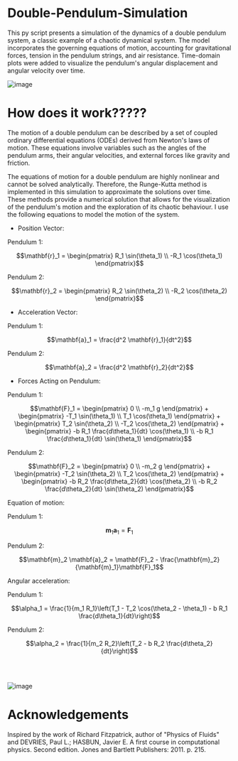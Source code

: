# Double-Pendulum-Simulation

This py script presents a simulation of the dynamics of a double pendulum system, a classic example of a chaotic dynamical system. The model incorporates the governing equations of motion, accounting for gravitational forces, tension in the pendulum strings, and air resistance. Time-domain plots were added to visualize the pendulum's angular displacement and angular velocity over time.

![image](https://github.com/user-attachments/assets/2aad7606-b94a-4216-86a4-0ff245c3267f)


# How does it work?????

The motion of a double pendulum can be described by a set of coupled ordinary differential equations (ODEs) derived from Newton's laws of motion. These equations involve variables such as the angles of the pendulum arms, their angular velocities, and external forces like gravity and friction.

The equations of motion for a double pendulum are highly nonlinear and cannot be solved analytically. Therefore, the Runge-Kutta method is implemented in this simulation to approximate the solutions over time. These methods provide a numerical solution that allows for the visualization of the pendulum's motion and the exploration of its chaotic behaviour. I use the following equations to model the motion of the system.

- Position Vector:

Pendulum 1:
```math
\mathbf{r}_1 = \begin{pmatrix} R_1 \sin(\theta_1) \\ -R_1 \cos(\theta_1) \end{pmatrix}
```
Pendulum 2:
```math
\mathbf{r}_2 = \begin{pmatrix} R_2 \sin(\theta_2) \\ -R_2 \cos(\theta_2) \end{pmatrix}
```

- Acceleration Vector:

Pendulum 1:
```math
\mathbf{a}_1 = \frac{d^2 \mathbf{r}_1}{dt^2}
```
Pendulum 2:
```math
\mathbf{a}_2 = \frac{d^2 \mathbf{r}_2}{dt^2}
```

- Forces Acting on Pendulum:

Pendulum 1:
```math
\mathbf{F}_1 = \begin{pmatrix} 0 \\ -m_1 g \end{pmatrix} + \begin{pmatrix} -T_1 \sin(\theta_1) \\ T_1 \cos(\theta_1) \end{pmatrix} + \begin{pmatrix} T_2 \sin(\theta_2) \\ -T_2 \cos(\theta_2) \end{pmatrix} + \begin{pmatrix} -b R_1 \frac{d\theta_1}{dt} \cos(\theta_1) \\ -b R_1 \frac{d\theta_1}{dt} \sin(\theta_1) \end{pmatrix}
```
Pendulum 2:
```math
\mathbf{F}_2 = \begin{pmatrix} 0 \\ -m_2 g \end{pmatrix} + \begin{pmatrix} -T_2 \sin(\theta_2) \\ T_2 \cos(\theta_2) \end{pmatrix} + \begin{pmatrix} -b R_2 \frac{d\theta_2}{dt} \cos(\theta_2) \\ -b R_2 \frac{d\theta_2}{dt} \sin(\theta_2) \end{pmatrix}
```

Equation of motion:

Pendulum 1:
```math
\mathbf{m}_1 \mathbf{a}_1 = \mathbf{F}_1
```
Pendulum 2:
```math
\mathbf{m}_2 \mathbf{a}_2 = \mathbf{F}_2 - \frac{\mathbf{m}_2}{\mathbf{m}_1}\mathbf{F}_1
```

Angular acceleration: 

Pendulum 1: 
```math
\alpha_1 = \frac{1}{m_1 R_1}\left(T_1 - T_2 \cos(\theta_2 - \theta_1) - b R_1 \frac{d\theta_1}{dt}\right)
```
Pendulum 2:
```math
\alpha_2 = \frac{1}{m_2 R_2}\left(T_2 - b R_2 \frac{d\theta_2}{dt}\right)
```
<!-- Adding extra spacing before the final image -->
<br>
<br>

![image](https://github.com/user-attachments/assets/6f7c7795-5c05-4d84-a469-2e7dd83a92f5)


# Acknowledgements
Inspired by the work of Richard Fitzpatrick, author of "Physics of Fluids" and DEVRIES, Paul L.; HASBUN, Javier E. A first course in computational physics. Second edition. Jones and Bartlett Publishers: 2011. p. 215.



